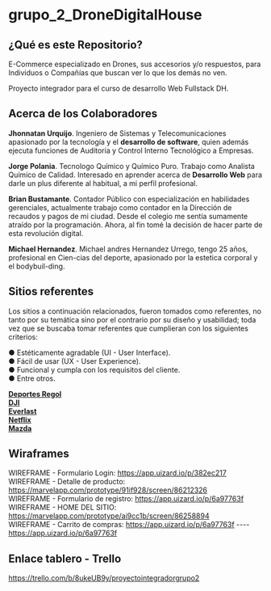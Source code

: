 # grupo_2_DroneDigitalHouse

## ¿Qué es este Repositorio?
E-Commerce especializado en Drones, sus accesorios y/o respuestos, para Individuos o Compañías que buscan ver lo que los demás no ven.  

Proyecto integrador para el curso de desarrollo Web Fullstack DH.

## Acerca de los Colaboradores  
**Jhonnatan Urquijo**. Ingeniero de Sistemas y Telecomunicaciones apasionado por la tecnología y el **desarrollo de software**, quien además ejecuta funciones de Auditoría y Control Interno Tecnológico a Empresas.

**Jorge Polania**. Tecnologo Químico y Químico Puro. Trabajo como Analista Químico de Calidad. Interesado en aprender acerca de **Desarrollo Web** para darle un plus diferente al habitual, a mi perfil profesional. 

**Brian Bustamante**. Contador Público con especialización en habilidades gerenciales, actualmente trabajo como contador en la Dirección de recaudos y pagos de mi ciudad. Desde el colegio me sentía sumamente atraído por la programación. Ahora, al fin tomé la decisión de hacer parte de esta revolución digital.

**Michael Hernandez**. Michael andres Hernandez Urrego, tengo 25 años, profesional en Cien-cias del deporte, apasionado por la estetica corporal y el bodybuil-ding.

## Sitios referentes

Los sitios a continuación relacionados, fueron tomados como referentes, no tanto por su temática sino por el contrario por su diseño y usabilidad; 
toda vez que se buscaba tomar referentes que cumplieran con los siguientes criterios:  

● Estéticamente agradable (UI - User Interface).  
● Fácil de usar (UX - User Experience).  
● Funcional y cumpla con los requisitos del cliente.  
● Entre otros.  

**[Deportes Regol](https://deportesregol.com/)**  
**[DJI](https://www.dji.com/)**  
**[Everlast](https://everlast.com.co/)**     
**[Netflix](https://www.netflix.com/co/)**  
**[Mazda](https://www.mazda.com/)**  

## Wiraframes

WIREFRAME - Formulario Login: https://app.uizard.io/p/382ec217  
WIREFRAME - Detalle de producto: https://marvelapp.com/prototype/91if928/screen/86212326  
WIREFRAME - Formulario de registro: https://app.uizard.io/p/6a97763f  
WIREFRAME - HOME DEL SITIO: https://marvelapp.com/prototype/ai9cc1b/screen/86258894  
WIREFRAME - Carrito de compras: https://app.uizard.io/p/6a97763f ---- https://app.uizard.io/p/6a97763f  

## Enlace tablero - Trello  
https://trello.com/b/8ukeUB9y/proyectointegradorgrupo2
